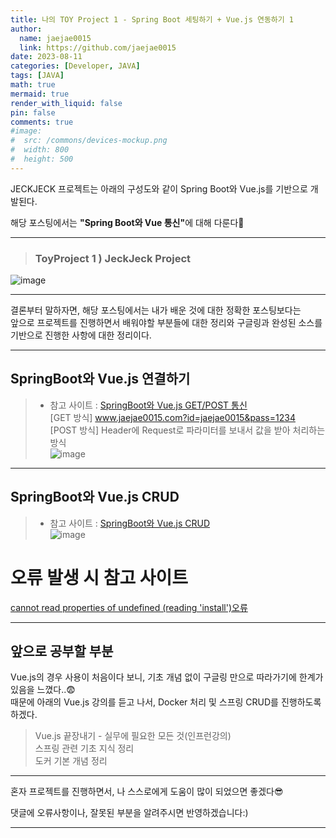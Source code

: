 ```yaml
---
title: 나의 TOY Project 1 - Spring Boot 세팅하기 + Vue.js 연동하기 1
author:
  name: jaejae0015
  link: https://github.com/jaejae0015
date: 2023-08-11
categories: [Developer, JAVA]
tags: [JAVA]
math: true
mermaid: true
render_with_liquid: false
pin: false
comments: true
#image:
#  src: /commons/devices-mockup.png
#  width: 800
#  height: 500
---
```


JECKJECK 프로젝트는 아래의 구성도와 같이 Spring Boot와 Vue.js를 기반으로 개발된다.  

해당 포스팅에서는 <strong>"Spring Boot와 Vue 통신"</strong>에 대해 다룬다🙂  

---

> ### <strong>ToyProject 1 ) JeckJeck Project </strong>
  ![image](https://user-images.githubusercontent.com/56392513/234484328-25a1051a-723b-489f-9895-0f3479035c1a.png)   

---

결론부터 말하자면, 해당 포스팅에서는 내가 배운 것에 대한 정확한 포스팅보다는   
앞으로 프로젝트를 진행하면서 배워야할 부분들에 대한 정리와 구글링과 완성된 소스를 기반으로 진행한 사항에 대한 정리이다.   

---
## SpringBoot와 Vue.js 연결하기  
> *  참고 사이트 : <a href="https://jhhan009.tistory.com/39">SpringBoot와 Vue.js GET/POST 통신</a>   
> [GET 방식]  www.jaejae0015.com?id=jaejae0015&pass=1234  
> [POST 방식] Header에 Request로 파라미터를 보내서 값을 받아 처리하는 방식   
![image](https://github.com/jaejae0015/jaejae0015.github.io/assets/56392513/5cc5c0b3-0956-46af-af75-a94e243555a3)   
 
---
## SpringBoot와 Vue.js CRUD
> *  참고 사이트 : <a href="https://dev-jsk.tistory.com/127">SpringBoot와 Vue.js CRUD</a>       
![image](https://github.com/jaejae0015/jaejae0015.github.io/assets/56392513/8af3ed79-ada8-4603-9b3e-c5c3ddec3130)

# 오류 발생 시 참고 사이트
<a href="https://de-bugging.tistory.com/entry/Vue2vue-router-cannot-read-properties-of-undefined-reading-install-%EC%98%A4%EB%A5%98-%ED%95%B4%EA%B2%B0">cannot read properties of undefined (reading 'install')오류</a>   

---
## 앞으로 공부할 부분  
Vue.js의 경우 사용이 처음이다 보니, 기초 개념 없이 구글링 만으로 따라가기에 한계가 있음을 느꼈다..😨  
때문에 아래의 Vue.js 강의를 듣고 나서, Docker 처리 및 스프링 CRUD를 진행하도록 하겠다.  
> Vue.js 끝장내기 - 실무에 필요한 모든 것(인프런강의)  
> 스프링 관련 기초 지식 정리   
> 도커 기본 개념 정리    

---

혼자 프로젝트를 진행하면서, 나 스스로에게 도움이 많이 되었으면 좋겠다😎  

댓글에 오류사항이나, 잘못된 부분을 알려주시면 반영하겠습니다:) 

---

